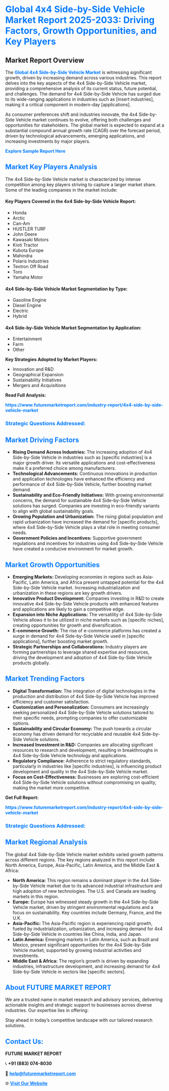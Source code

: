 <h1 style="color: #007BFF;">Global 4x4 Side-by-Side Vehicle Market Report 2025-2033: Driving Factors, Growth Opportunities, and Key Players</h1>

<section id="overview">
<h2>Market Report Overview</h2>
<p>The <a href="https://www.futuremarketreport.com/industry-report/4x4-side-by-side-vehicle-market" style="color: #007BFF; text-decoration: none;"><strong>Global 4x4 Side-by-Side Vehicle Market</strong></a> is witnessing significant growth, driven by increasing demand across various industries. This report delves into the key aspects of the 4x4 Side-by-Side Vehicle market, providing a comprehensive analysis of its current status, future potential, and challenges. The demand for 4x4 Side-by-Side Vehicle has surged due to its wide-ranging applications in industries such as [insert industries], making it a critical component in modern-day [applications].</p>
<p>As consumer preferences shift and industries innovate, the 4x4 Side-by-Side Vehicle market continues to evolve, offering both challenges and opportunities for stakeholders. The global market is expected to expand at a substantial compound annual growth rate (CAGR) over the forecast period, driven by technological advancements, emerging applications, and increasing investments by major players.</p>
</section>

<section id="overview">
<p><a href="https://www.futuremarketreport.com/request-sample/reportId=48785" style="color: #007BFF; text-decoration: none;"><strong>Explore Sample Report Here</strong></a></p>
</section>

<section id="key-players">
<h2 style="color: #007BFF;">Market Key Players Analysis</h2>
<p>The 4x4 Side-by-Side Vehicle market is characterized by intense competition among key players striving to capture a larger market share. Some of the leading companies in the market include:</p>
<h4>Key Players Covered in the 4x4 Side-by-Side Vehicle Report:</h4>
<ul><li>Honda</li><li>Arctic</li><li>Can-Am</li><li>HUSTLER TURF</li><li>John Deere</li><li>Kawasaki Motors</li><li>Kioti Tractor</li><li>Kubota Europe</li><li>Mahindra</li><li>Polaris Industries</li><li>Textron Off Road</li><li>Toro</li><li>Yamaha Motor</li></ul>
<h4>4x4 Side-by-Side Vehicle Market Segmentation by Type:</h4>
<ul><li>Gasoline Engine</li><li>Diesel Engine</li><li>Electric</li><li>Hybrid</li></ul>

<h4>4x4 Side-by-Side Vehicle Market Segmentation by Application:</h4>
<ul><li>Entertainment</li><li>Farm</li><li>Other</li></ul>
<p><strong>Key Strategies Adopted by Market Players:</strong></p>
<ul>
<li>Innovation and R&D</li>
<li>Geographical Expansion</li>
<li>Sustainability Initiatives</li>
<li>Mergers and Acquisitions</li>
</ul>
</section>

<section>
<p><strong>Read Full Analysis: </strong></p><a href="https://www.futuremarketreport.com/industry-report/4x4-side-by-side-vehicle-market" style="color: #007BFF; text-decoration: none;"><strong>https://www.futuremarketreport.com/industry-report/4x4-side-by-side-vehicle-market</strong></a>
<h3 style="color: #007BFF;">Strategic Questions Addressed:</h3>
</section>

<section id="driving-factors">
<h2 style="color: #007BFF;">Market Driving Factors</h2>
<ul>
<li><strong>Rising Demand Across Industries:</strong> The increasing adoption of 4x4 Side-by-Side Vehicle in industries such as [specific industries] is a major growth driver. Its versatile applications and cost-effectiveness make it a preferred choice among manufacturers.</li>
<li><strong>Technological Advancements:</strong> Continuous innovations in production and application technologies have enhanced the efficiency and performance of 4x4 Side-by-Side Vehicle, further boosting market demand.</li>
<li><strong>Sustainability and Eco-Friendly Initiatives:</strong> With growing environmental concerns, the demand for sustainable 4x4 Side-by-Side Vehicle solutions has surged. Companies are investing in eco-friendly variants to align with global sustainability goals.</li>
<li><strong>Growing Population and Urbanization:</strong> The rising global population and rapid urbanization have increased the demand for [specific products], where 4x4 Side-by-Side Vehicle plays a vital role in meeting consumer needs.</li>
<li><strong>Government Policies and Incentives:</strong> Supportive government regulations and incentives for industries using 4x4 Side-by-Side Vehicle have created a conducive environment for market growth.</li>
</ul>
</section>

<section id="growth-opportunities">
<h2 style="color: #007BFF;">Market Growth Opportunities</h2>
<ul>
<li><strong>Emerging Markets:</strong> Developing economies in regions such as Asia-Pacific, Latin America, and Africa present untapped potential for the 4x4 Side-by-Side Vehicle market. Increasing industrialization and urbanization in these regions are key growth drivers.</li>
<li><strong>Innovative Product Development:</strong> Companies investing in R&D to create innovative 4x4 Side-by-Side Vehicle products with enhanced features and applications are likely to gain a competitive edge.</li>
<li><strong>Expansion into Niche Applications:</strong> The versatility of 4x4 Side-by-Side Vehicle allows it to be utilized in niche markets such as [specific niches], creating opportunities for growth and diversification.</li>
<li><strong>E-commerce Growth:</strong> The rise of e-commerce platforms has created a surge in demand for 4x4 Side-by-Side Vehicle used in [specific applications], further boosting market growth.</li>
<li><strong>Strategic Partnerships and Collaborations:</strong> Industry players are forming partnerships to leverage shared expertise and resources, driving the development and adoption of 4x4 Side-by-Side Vehicle products globally.</li>
</ul>
</section>

<section id="trending-factors">
<h2 style="color: #007BFF;">Market Trending Factors</h2>
<ul>
<li><strong>Digital Transformation:</strong> The integration of digital technologies in the production and distribution of 4x4 Side-by-Side Vehicle has improved efficiency and customer satisfaction.</li>
<li><strong>Customization and Personalization:</strong> Consumers are increasingly seeking personalized 4x4 Side-by-Side Vehicle solutions tailored to their specific needs, prompting companies to offer customizable options.</li>
<li><strong>Sustainability and Circular Economy:</strong> The push towards a circular economy has driven demand for recyclable and reusable 4x4 Side-by-Side Vehicle solutions.</li>
<li><strong>Increased Investment in R&D:</strong> Companies are allocating significant resources to research and development, resulting in breakthroughs in 4x4 Side-by-Side Vehicle technology and applications.</li>
<li><strong>Regulatory Compliance:</strong> Adherence to strict regulatory standards, particularly in industries like [specific industries], is influencing product development and quality in the 4x4 Side-by-Side Vehicle market.</li>
<li><strong>Focus on Cost-Effectiveness:</strong> Businesses are exploring cost-efficient 4x4 Side-by-Side Vehicle solutions without compromising on quality, making the market more competitive.</li>
</ul>
</section>

<section>
<p><strong>Get Full Report: </strong></p><a href="https://www.futuremarketreport.com/industry-report/4x4-side-by-side-vehicle-market" style="color: #007BFF; text-decoration: none;"><strong>https://www.futuremarketreport.com/industry-report/4x4-side-by-side-vehicle-market</strong></a>
<h3 style="color: #007BFF;">Strategic Questions Addressed:</h3>
</section>


<section id="regional-analysis">
<h2 style="color: #007BFF;">Market Regional Analysis</h2>
<p>The global 4x4 Side-by-Side Vehicle market exhibits varied growth patterns across different regions. The key regions analyzed in this report include North America, Europe, Asia-Pacific, Latin America, and the Middle East & Africa:</p>
<ul>
<li><strong>North America:</strong> This region remains a dominant player in the 4x4 Side-by-Side Vehicle market due to its advanced industrial infrastructure and high adoption of new technologies. The U.S. and Canada are leading markets in this region.</li>
<li><strong>Europe:</strong> Europe has witnessed steady growth in the 4x4 Side-by-Side Vehicle market, driven by stringent environmental regulations and a focus on sustainability. Key countries include Germany, France, and the U.K.</li>
<li><strong>Asia-Pacific:</strong> The Asia-Pacific region is experiencing rapid growth, fueled by industrialization, urbanization, and increasing demand for 4x4 Side-by-Side Vehicle in countries like China, India, and Japan.</li>
<li><strong>Latin America:</strong> Emerging markets in Latin America, such as Brazil and Mexico, present significant opportunities for the 4x4 Side-by-Side Vehicle market, supported by growing industrial activities and investments.</li>
<li><strong>Middle East & Africa:</strong> The region’s growth is driven by expanding industries, infrastructure development, and increasing demand for 4x4 Side-by-Side Vehicle in sectors like [specific sectors].</li>
</ul>
</section>

<footer>
<h2 style="color: #007BFF;">About FUTURE MARKET REPORT</h2>
<p>We are a trusted name in market research and advisory services, delivering actionable insights and strategic support to businesses across diverse industries. Our expertise lies in offering:</p>

<p>Stay ahead in today’s competitive landscape with our tailored research solutions.</p>

<h2 style="color: #007BFF;">Contact Us:</h2>
<p><strong>FUTURE MARKET REPORT</strong></p>
<p>📞 <strong>+91 (883) 074-8030</strong></p>
<p>📧 <strong><a href="mailto:help@futuremarketreport.com" style="color: #007BFF;">help@futuremarketreport.com</a></strong></p>
<p>🌐 <strong><a href="https://www.futuremarketreport.com/" style="color: #007BFF;">Visit Our Website</a></strong></p>
</footer>